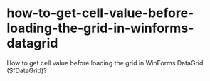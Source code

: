 # how-to-get-cell-value-before-loading-the-grid-in-winforms-datagrid
How to get cell value before loading the grid in WinForms DataGrid (SfDataGrid)?
